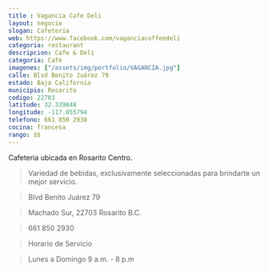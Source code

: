 ```yaml
---
title : Vagancia Cafe Deli
layout: negocio
slogan: Cafetería
web: https://www.facebook.com/vaganciacoffeedeli
categoria: restaurant
descripcion: Cafe & Deli
categoria: Café
imagenes: ["/assets/img/portfolio/VAGANCIA.jpg"]
calle: Blvd Benito Juárez 79
estado: Baja California
municipio: Rosarito
codigo: 22703
latitude: 32.339848
longitude: -117.055794
telefono: 661 850 2930
cocina: francesa
rango: $$
---
```


Cafeteria ubicada en Rosarito Centro. 

>Variedad de bebidas, exclusivamente seleccionadas para brindarte un mejor servicio.

>Blvd Benito Juárez 79

>Machado Sur, 22703 Rosarito B.C. 

>661 850 2930

>Horario de Servicio 

>Lunes a Domingo  9 a.m. - 8 p.m

